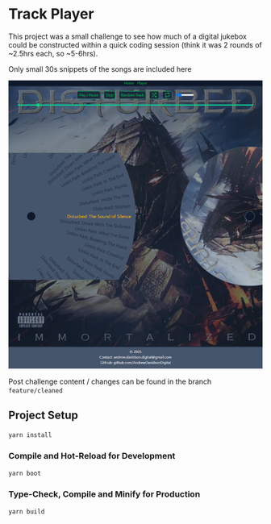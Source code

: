 # Track Player

This project was a small challenge to see how much of a digital jukebox could be constructed within a quick coding session (think it was 2 rounds of ~2.5hrs each, so ~5-6hrs).

Only small 30s snippets of the songs are included here

![Final Product!](/src/assets/visual.png "Disc Jockey")

Post challenge content / changes can be found in the branch `feature/cleaned`


## Project Setup

```sh
yarn install
```

### Compile and Hot-Reload for Development

```sh
yarn boot
```

### Type-Check, Compile and Minify for Production

```sh
yarn build
```
